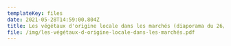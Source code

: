 ```yaml
---
templateKey: files
date: 2021-05-28T14:59:00.804Z
title: Les végétaux d'origine locale dans les marchés (diaporama du 26/05/21)
file: /img/les-végétaux-d-origine-locale-dans-les-marchés.pdf
---
```

